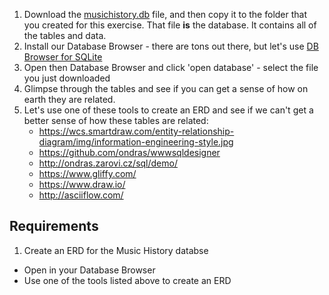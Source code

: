 1. Download the [musichistory.db](./assets/musichistory.db) file, and then copy it to the folder that you created for this exercise. That file **is** the database. It contains all of the tables and data. 
2. Install our Database Browser - there are tons out there, but let's use [DB Browser for SQLite](http://sqlitebrowser.org/)  
3. Open then Database Browser and click 'open database' - select the file you just downloaded
4. Glimpse through the tables and see if you can get a sense of how on earth they are related.  
5. Let's use one of these tools to create an ERD and see if we can't get a better sense of how these tables are related:  
     * https://wcs.smartdraw.com/entity-relationship-diagram/img/information-engineering-style.jpg  
     * https://github.com/ondras/wwwsqldesigner  
     * http://ondras.zarovi.cz/sql/demo/  
     * https://www.gliffy.com/  
     * https://www.draw.io/  
     * http://asciiflow.com/  

## Requirements
1. Create an ERD for the Music History databse
  * Open in your Database Browser
  * Use one of the tools listed above to create an ERD